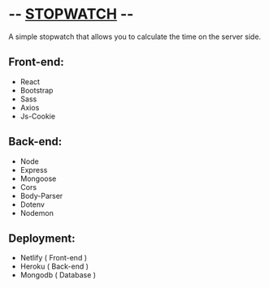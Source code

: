 # -- <a href="https://fijolkrzysztof-stopwatch.netlify.app">STOPWATCH</a> --
A simple stopwatch that allows you to calculate the time on the server side.

## Front-end:
- React
- Bootstrap
- Sass
- Axios
- Js-Cookie

## Back-end:
- Node
- Express
- Mongoose
- Cors
- Body-Parser
- Dotenv
- Nodemon

## Deployment:
- Netlify ( Front-end )
- Heroku ( Back-end )
- Mongodb ( Database )

